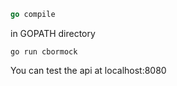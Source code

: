 ```go
go compile
```

in GOPATH directory
```
go run cbormock
```

You can test the api at localhost:8080
